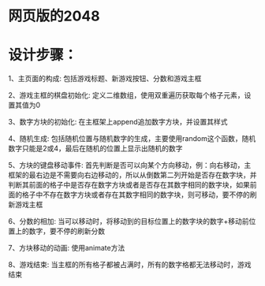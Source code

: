 # 网页版的2048
<h1>设计步骤：</h1>
<p>1、主页面的构成: 包括游戏标题、新游戏按钮、分数和游戏主框</p>
<p>2、游戏主框的棋盘初始化: 定义二维数组，使用双重遍历获取每个格子元素，设置其值为0</p>
<p>3、数字方块的初始化: 在主框架上append追加数字方块，并设置其样式</p>
<p>4、随机生成: 包括随机位置与随机数字的生成，主要使用random这个函数，随机数字只能是2或4，最后在随机的位置上显示出随机的数字</p>
<p>5、方块的键盘移动事件: 首先判断是否可以向某个方向移动，例：向右移动，主框架的最右边是不需要向右边移动的，所以从倒数第二列开始是否存在数字块，并判断其前面的格子中是否存在数字方块或者是否存在其数字相同的数字块，如果前面的格子中不存在数字方块或者存在其数字相同的数字块，则可移动，要不停的刷新游戏主框</p>
<p>6、分数的相加: 当可以移动时，将移动到的目标位置上的数字块的数字+移动前位置上的数字，要不停的刷新分数</p>
<p>7、方块移动的动画: 使用animate方法</p>
<p>8、游戏结束: 当主框的所有格子都被占满时，所有的数字格都无法移动时，游戏结束</p>


